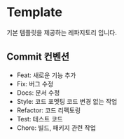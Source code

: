 # Template
기본 템플릿을 제공하는 레파지토리 입니다.

## Commit 컨벤션
- Feat: 새로운 기능 추가
- Fix: 버그 수정
- Docs: 문서 수정
- Style: 코드 포멧팅 코드 변경 없는 작업
- Refactor: 코드 리펙토링
- Test: 테스트 코드
- Chore: 빌드, 패키지 관련 작업
